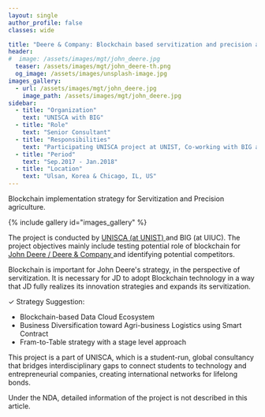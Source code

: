 ```yaml
---
layout: single
author_profile: false
classes: wide

title: "Deere & Company: Blockchain based servitization and precision agriculture"
header:
#  image: /assets/images/mgt/john_deere.jpg
  teaser: /assets/images/mgt/john_deere-th.png
  og_image: /assets/images/unsplash-image.jpg
images_gallery:
  - url: /assets/images/mgt/john_deere.jpg
    image_path: /assets/images/mgt/john_deere.jpg
sidebar:
  - title: "Organization"
    text: "UNISCA with BIG"
  - title: "Role"
    text: "Senior Consultant"
  - title: "Responsibilities"
    text: "Participating UNISCA project at UNIST, Co-working with BIG at UIUC" 
  - title: "Period"
    text: "Sep.2017 - Jan.2018"
  - title: "Location"
    text: "Ulsan, Korea & Chicago, IL, US" 
---
```


Blockchain implementation strategy for Servitization and Precision agriculture.

{% include gallery id="images_gallery" %}

The project is conducted by <a href="http://www.unisca.or.kr" class="no-uline"> UNISCA (at UNIST) </a>  and BIG (at UIUC). The project objectives mainly include testing potential role of blockchain for <a href="https://www.deere.com/en/our-company/about-john-deere/" class="no-uline"> John Deere / Deere & Company </a> and identifying potential competitors. 

Blockchain is important for John Deere's strategy, in the perspective of servitization. It is necessary for JD to adopt Blockchain technology in a way that JD fully realizes its innovation strategies and expands its servitization.

&#10003;  Strategy Suggestion:
<ul>
  <li> Blockchain-based Data Cloud Ecosystem </li>
  <li> Business Diversification toward Agri-business Logistics using Smart Contract </li>
  <li> Fram-to-Table strategy with a stage level approach </li>
</ul>

This project is a part of UNISCA, which is a student-run, global consultancy that bridges interdisciplinary gaps to connect students to technology and entrepreneurial companies, creating international networks for lifelong bonds. 

Under the NDA, detailed information of the project is not described in this article.